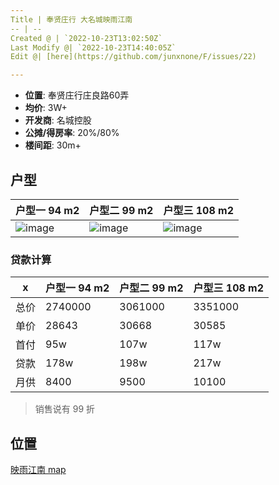 ```yaml
---
Title | 奉贤庄行 大名城映雨江南
-- | --
Created @ | `2022-10-23T13:02:50Z`
Last Modify @| `2022-10-23T14:40:05Z`
Edit @| [here](https://github.com/junxnone/F/issues/22)

---
```

- **位置**: 奉贤庄行庄良路60弄
- **均价**: 3W+
- **开发商**: 名城控股
- **公摊/得房率**: 20%/80%
- **楼间距**: 30m+

## 户型


户型一 94 m2 | 户型二 99 m2 | 户型三 108 m2
-- | -- | --
 ![image](https://user-images.githubusercontent.com/2216970/197397862-9870309e-24d0-4382-94b1-86c34ea7145e.png) | ![image](https://user-images.githubusercontent.com/2216970/197397993-ee5813b4-954d-493b-960b-69b9dc228ff4.png) | ![image](https://user-images.githubusercontent.com/2216970/197397947-4653b9ed-29f5-4394-8d80-895a4cbd8c7f.png)

### 贷款计算

x | 户型一 94 m2 | 户型二 99 m2| 户型三 108 m2
-- | -- | -- | --
总价 | 2740000 | 3061000 | 3351000 
单价 | 28643 | 30668 | 30585
首付 | 95w | 107w | 117w 
贷款 | 178w | 198w | 217w 
月供 | 8400 | 9500 | 10100  

> 销售说有 99 折

## 位置

[映雨江南 map](https://junxnone.github.io/fmap/yyjn ':include :type=iframe width=100% height=1200px')
